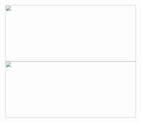 <div align="center">
  <a href="https://github.com/VLBortolotti">
  <img height="180em" width="415em" src="https://github-readme-stats.vercel.app/api?username=VLBortolotti&show_icons=true&theme=tokyonight&include_all_commits=true&count_private=true"/>
  <img height="180em" width="415em" src="https://github-readme-stats.vercel.app/api/top-langs/?username=VLBortolotti&layout=compact&langs_count=7&theme=tokyonight"/>
</div>
